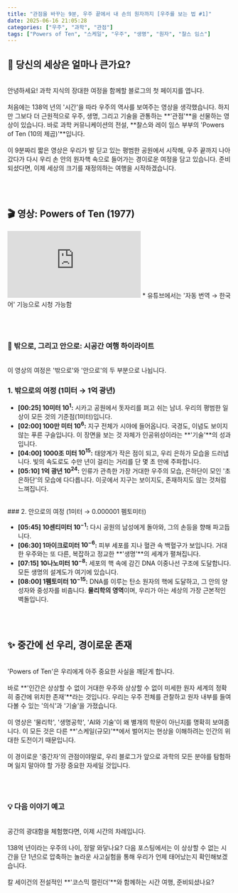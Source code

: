 ```yaml
---
title: "관점을 바꾸는 9분, 우주 끝에서 내 손의 원자까지 [우주를 보는 법 #1]"
date: 2025-06-16 21:05:28
categories: ["우주", "과학", "관점"]
tags: ["Powers of Ten", "스케일", "우주", "생명", "원자", "찰스 임스"]
---
```


## 🚀 당신의 세상은 얼마나 큰가요?
<br>
안녕하세요! 과학 지식의 장대한 여정을 함께할 블로그의 첫 페이지를 엽니다.
<br><br>
처음에는 138억 년의 '시간'을 따라 우주의 역사를 보여주는 영상을 생각했습니다. 하지만 그보다 더 근원적으로 우주, 생명, 그리고 기술을 관통하는 **'관점'**을 선물하는 영상이 있습니다. 바로 과학 커뮤니케이션의 전설, **찰스와 레이 임스 부부의 'Powers of Ten (10의 제곱)'**입니다.
<br><br>
이 9분짜리 짧은 영상은 우리가 발 딛고 있는 평범한 공원에서 시작해, 우주 끝까지 나아갔다가 다시 우리 손 안의 원자핵 속으로 들어가는 경이로운 여정을 담고 있습니다. 준비되셨다면, 이제 세상의 크기를 재정의하는 여행을 시작하겠습니다.

<br><br>

## 🎬 영상: Powers of Ten (1977)


<iframe class="w-full aspect-video" src="https://www.youtube.com/embed/0fKBhvDjuy0" title="Powers of Ten (1977)" frameborder="0" allow="accelerometer; autoplay; clipboard-write; encrypted-media; gyroscope; picture-in-picture; web-share" allowfullscreen></iframe>
* 유튜브에서는 '자동 번역 → 한국어' 기능으로 시청 가능함

<br><br>

### 📌 밖으로, 그리고 안으로: 시공간 여행 하이라이트
<br>
이 영상의 여정은 '밖으로'와 '안으로'의 두 부분으로 나뉩니다.

### 1. 밖으로의 여정 (1미터 → 1억 광년)

* **[00:25] 10미터 $10^{1}$:** 시카고 공원에서 돗자리를 펴고 쉬는 남녀. 우리의 평범한 일상이 모든 것의 기준점(1미터)입니다.
* **[02:00] 100만 미터 $10^{6}$:** 지구 전체가 시야에 들어옵니다. 국경도, 이념도 보이지 않는 푸른 구슬입니다. 이 장면을 보는 것 자체가 인공위성이라는 **'기술'**의 성과입니다.
* **[04:00] 1000조 미터 $10^{15}$:** 태양계가 작은 점이 되고, 우리 은하가 모습을 드러냅니다. 빛의 속도로도 수만 년이 걸리는 거리를 단 몇 초 만에 주파합니다.
* **[05:10] 1억 광년 $10^{24}$:** 인류가 관측한 가장 거대한 우주의 모습, 은하단이 모인 '초은하단'의 모습에 다다릅니다. 이곳에서 지구는 보이지도, 존재하지도 않는 것처럼 느껴집니다.
<br>
### 2. 안으로의 여정 (1미터 → 0.000001 펨토미터)

* **[05:45] 10센티미터 $10^{-1}$:** 다시 공원의 남성에게 돌아와, 그의 손등을 향해 파고듭니다.
* **[06:30] 1마이크로미터 $10^{-6}$:** 피부 세포를 지나 혈관 속 백혈구가 보입니다. 거대한 우주와는 또 다른, 복잡하고 정교한 **'생명'**의 세계가 펼쳐집니다.
* **[07:15] 10나노미터 $10^{-8}$:** 세포의 핵 속에 감긴 DNA 이중나선 구조에 도달합니다. 모든 생명의 설계도가 여기에 있습니다.
* **[08:00] 1펨토미터 $10^{-15}$:** DNA를 이루는 탄소 원자의 핵에 도달하고, 그 안의 양성자와 중성자를 비춥니다. **물리학의 영역**이며, 우리가 아는 세상의 가장 근본적인 벽돌입니다.

<br><br>

## ✨ 중간에 선 우리, 경이로운 존재
<br>
'Powers of Ten'은 우리에게 아주 중요한 사실을 깨닫게 합니다.
<br><br>
바로 **'인간은 상상할 수 없이 거대한 우주와 상상할 수 없이 미세한 원자 세계의 정확히 중간에 위치한 존재'**라는 것입니다. 우리는 우주 전체를 관찰하고 원자 내부를 들여다볼 수 있는 '의식'과 '기술'을 가졌습니다.
<br><br>
이 영상은 '물리학', '생명공학', 'AI와 기술'이 왜 별개의 학문이 아닌지를 명확히 보여줍니다. 이 모든 것은 다른 **'스케일(규모)'**에서 벌어지는 현상을 이해하려는 인간의 위대한 도전이기 때문입니다.
<br><br>
이 경이로운 '중간자'의 관점이야말로, 우리 블로그가 앞으로 과학의 모든 분야를 탐험하며 잃지 말아야 할 가장 중요한 자세일 것입니다.

<br><br>

### 💡 다음 이야기 예고
<br>
공간의 광대함을 체험했다면, 이제 시간의 차례입니다.
<br><br>
138억 년이라는 우주의 나이, 정말 와닿나요? 다음 포스팅에서는 이 상상할 수 없는 시간을 단 1년으로 압축하는 놀라운 사고실험을 통해 우리가 언제 태어났는지 확인해보겠습니다.
<br><br>
칼 세이건의 전설적인 **'코스믹 캘린더'**와 함께하는 시간 여행, 준비되셨나요?